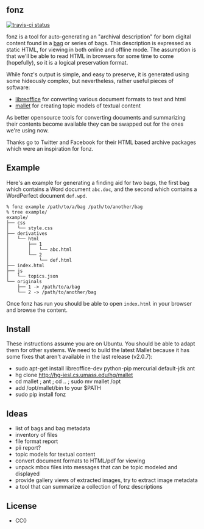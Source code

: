 fonz 
-----------

[![travis-ci status](https://travis-ci.org/edsu/fonz.png)](http://travis-ci.org/edsu/fonz)

fonz is a tool for auto-generating an "archival description" for born
digital content found in a [bag](http://en.wikipedia.org/wiki/BagIt) or series 
of bags. This description is expressed as static HTML, for viewing in both 
online and offline mode. The assumption is that we'll be able to read HTML 
in browsers for some time to come (hopefully), so it is a logical preservation 
format. 

While fonz's output is simple, and easy to preserve, it is generated
using some hideously complex, but nevertheless, rather useful pieces of 
software:

* [libreoffice](http://www.libreoffice.org/) for converting various document formats to text and html
* [mallet](http://mallet.cs.umass.edu/) for creating topic models of textual content

As better opensource tools for converting documents and summarizing their 
contents become available they can be swapped out for the ones we're using 
now.

Thanks go to Twitter and Facebook for their HTML based archive packages which
were an inspiration for fonz.

Example
-------

Here's an example for generating a finding aid for two bags, the first bag 
which contains a Word document `abc.doc`, and the second which contains a 
WordPerfect document `def.wpd`.

    % fonz example /path/to/a/bag /path/to/another/bag
    % tree example/
    example/
    ├── css
    │   └── style.css
    ├── derivatives
    │   └── html
    │       ├── 1
    │       │   └── abc.html
    │       └── 2
    │           └── def.html
    ├── index.html
    ├── js
    │   └── topics.json
    └── originals
        ├── 1 -> /path/to/a/bag
        └── 2 -> /path/to/another/bag

Once fonz has run you should be able to open `index.html` in your 
browser and browse the content.

Install
-------

These instructions assume you are on Ubuntu. You should be able to adapt them
for other systems. We need to build the latest Mallet because it has some fixes
that aren't available in the last release (v2.0.7):

* sudo apt-get install libreoffice-dev python-pip mercurial default-jdk ant
* hg clone http://hg-iesl.cs.umass.edu/hg/mallet
* cd mallet ; ant ; cd .. ; sudo mv mallet /opt
* add /opt/mallet/bin to your $PATH
* sudo pip install fonz

Ideas
-----

* list of bags and bag metadata
* inventory of files
* file format report
* pii report?
* topic models for textual content
* convert document formats to HTML/pdf for viewing
* unpack mbox files into messages that can be topic modeled and displayed
* provide gallery views of extracted images, try to extract image metadata
* a tool that can summarize a collection of fonz descriptions

License
-------

* CC0
